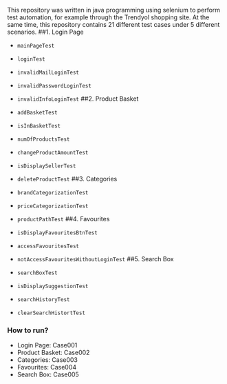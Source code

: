 This repository was written in java programming using selenium to perform test automation, for example through the Trendyol shopping site.
At the same time, this repository contains 21 different test cases under 5 different scenarios.
##1. Login Page

  + <code>mainPageTest</code>
  + <code>loginTest</code>
  + <code>invalidMailLoginTest</code>
  + <code>invalidPasswordLoginTest</code>
  + <code>invalidInfoLoginTest</code>
##2. Product Basket

  + <code>addBasketTest</code>
  + <code>isInBasketTest</code>
  + <code>numOfProductsTest</code>
  + <code>changeProductAmountTest</code>
  + <code>isDisplaySellerTest</code>
  + <code>deleteProductTest</code>
##3. Categories
  + <code>brandCategorizationTest</code>
  + <code>priceCategorizationTest</code>
  + <code>productPathTest</code>
##4. Favourites
  + <code>isDisplayFavouritesBtnTest</code>
  + <code>accessFavouritesTest</code>
  + <code>notAccessFavouritesWithoutLoginTest</code>
##5. Search Box
  + <code>searchBoxTest</code>
  + <code>isDisplaySuggestionTest</code>
  + <code>searchHistoryTest</code>
  + <code>clearSearchHistortTest</code>
### How to run?
* Login Page: Case001
* Product Basket: Case002
* Categories: Case003
* Favourites: Case004
* Search Box: Case005
